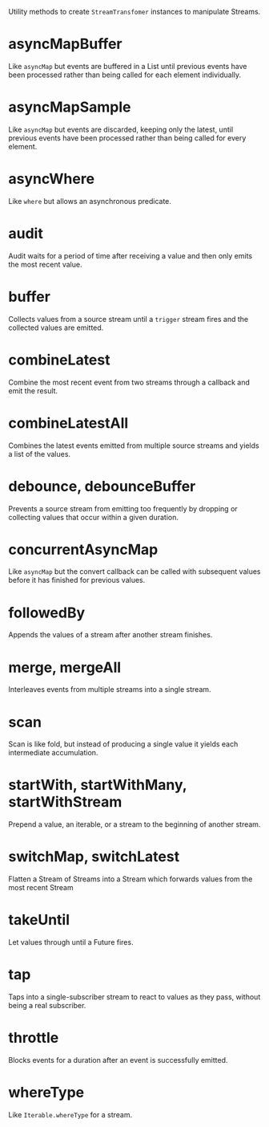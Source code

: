 Utility methods to create `StreamTransfomer` instances to manipulate Streams.

# asyncMapBuffer

Like `asyncMap` but events are buffered in a List until previous events have
been processed rather than being called for each element individually.

# asyncMapSample

Like `asyncMap` but events are discarded, keeping only the latest, until
previous events have been processed rather than being called for every element.

# asyncWhere

Like `where` but allows an asynchronous predicate.

# audit

Audit waits for a period of time after receiving a value and then only emits
the most recent value.

# buffer

Collects values from a source stream until a `trigger` stream fires and the
collected values are emitted.

# combineLatest

Combine the most recent event from two streams through a callback and emit the
result.

# combineLatestAll

Combines the latest events emitted from multiple source streams and yields a
list of the values.

# debounce, debounceBuffer

Prevents a source stream from emitting too frequently by dropping or collecting
values that occur within a given duration.

# concurrentAsyncMap

Like `asyncMap` but the convert callback can be called with subsequent values
before it has finished for previous values.

# followedBy

Appends the values of a stream after another stream finishes.

# merge, mergeAll

Interleaves events from multiple streams into a single stream.

# scan

Scan is like fold, but instead of producing a single value it yields each
intermediate accumulation.

# startWith, startWithMany, startWithStream

Prepend a value, an iterable, or a stream to the beginning of another stream.

# switchMap, switchLatest

Flatten a Stream of Streams into a Stream which forwards values from the most
recent Stream

# takeUntil

Let values through until a Future fires.

# tap

Taps into a single-subscriber stream to react to values as they pass, without
being a real subscriber.

# throttle

Blocks events for a duration after an event is successfully emitted.

# whereType

Like `Iterable.whereType` for a stream.
